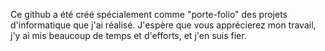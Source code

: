Ce github a été créé spécialement comme "porte-folio" des projets d'informatique que j'ai réalisé.
J'espère que vous apprécierez mon travail, j'y ai mis beaucoup de temps et d'efforts, et j'en suis fier.
